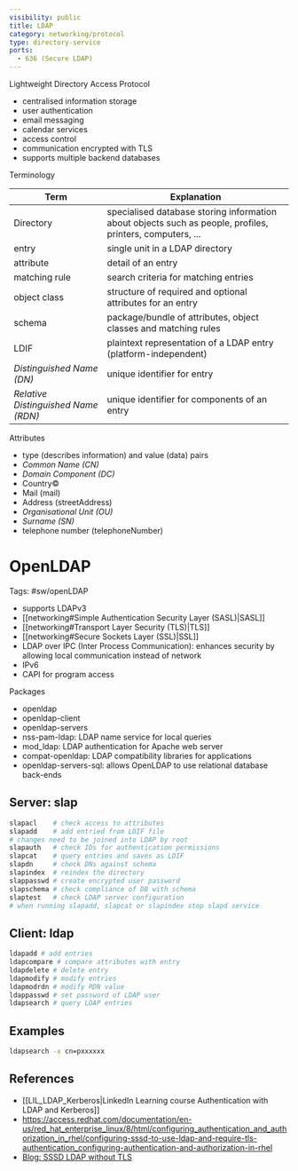 ```yaml
---
visibility: public
title: LDAP
category: networking/protocol
type: directory-service
ports:
  - 636 (Secure LDAP)
---
```

Lightweight Directory Access Protocol

- centralised information storage
- user authentication
- email messaging
- calendar services
- access control
- communication encrypted with TLS
- supports multiple backend databases

Terminology

Term | Explanation
-|-
Directory | specialised database storing information about objects such as people, profiles, printers, computers, ...
entry | single unit in a LDAP directory
attribute | detail of an entry
matching rule | search criteria for matching entries
object class | structure of required and optional attributes for an entry
schema | package/bundle of attributes, object classes and matching rules
LDIF | plaintext representation of a LDAP entry (platform-independent)
*Distinguished Name (DN)* | unique identifier for entry
*Relative Distinguished Name (RDN)* | unique identifier for components of an entry

Attributes

- type (describes information) and value (data) pairs
- *Common Name (CN)*
- *Domain Component (DC)*
- Country©
- Mail (mail)
- Address (streetAddress)
- *Organisational Unit (OU)*
- *Surname (SN)*
- telephone number (telephoneNumber)

# OpenLDAP

Tags: #sw/openLDAP

- supports LDAPv3
- [[networking#Simple Authentication Security Layer (SASL)|SASL]]
- [[networking#Transport Layer Security (TLS)|TLS]]
- [[networking#Secure Sockets Layer (SSL)|SSL]]
- LDAP over IPC (Inter Process Communication): enhances security by allowing local communication instead of network
- IPv6
- CAPI for program access

Packages

- openldap
- openldap-client
- openldap-servers
- nss-pam-ldap: LDAP name service for local queries
- mod_ldap: LDAP authentication for Apache web server
- compat-openldap: LDAP compatibility libraries for applications
- openldap-servers-sql: allows OpenLDAP to use relational database back-ends

## Server: slap

```bash
slapacl    # check access to attributes
slapadd    # add entried from LDIF file
# changes need to be joined into LDAP by root
slapauth   # check IDs for authentication permissions
slapcat    # query entries and saves as LDIF
slapdn     # check DNs against schema
slapindex  # reindex the directory
slappasswd # create encrypted user password
slapschema # check compliance of DB with schema
slaptest   # check LDAP server configuration
# when running slapadd, slapcat or slapindex stop slapd service
```

## Client: ldap

```bash
ldapadd # add entries
ldapcompare # compare attributes with entry
ldapdelete # delete entry
ldapmodify # modify entries
ldapmodrdn # modify RDN value
ldappasswd # set password of LDAP user
ldapsearch # query LDAP entries
```

## Examples

```bash
ldapsearch -x cn=pxxxxxx
```

## References

- [[LIL_LDAP_Kerberos|LinkedIn Learning course Authentication with LDAP and Kerberos]]
- <https://access.redhat.com/documentation/en-us/red_hat_enterprise_linux/8/html/configuring_authentication_and_authorization_in_rhel/configuring-sssd-to-use-ldap-and-require-tls-authentication_configuring-authentication-and-authorization-in-rhel>
- [Blog: SSSD LDAP without TLS](https://www.analogous.dev/blog/sssd-without-tls/)

